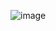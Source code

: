 ![image](https://user-images.githubusercontent.com/31981663/169635196-ff5d30ec-c14f-4bb3-a4c7-2ceb7aef9212.png)
